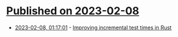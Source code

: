 # [Published on 2023-02-08](index.md)

* [2023-02-08, 01:17:01](https://lobste.rs/s/ktyp2q/improving_incremental_test_times_rust) - [Improving incremental test times in Rust](https://blog.waleedkhan.name/rust-incremental-test-times/)
